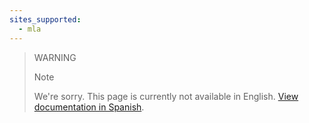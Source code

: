 ```yaml
---
sites_supported:
  - mla
---
```


> WARNING
>
> Note
>
> We're sorry. This page is currently not available in English. [View documentation in Spanish](https://www.mercadopago.com.ar/developers/es/guides/payments/web-payment-checkout/configuration/).
